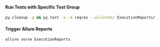 #### Run Tests with Specific Test Group

```sh
py.cleanup -p && py.test -s -m reqres --alluredir ExecutionReports/
```


#### Trigger Allure Reports

```sh
allure serve ExecutionReports
```

